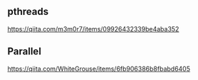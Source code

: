 ## pthreads
https://qiita.com/m3m0r7/items/09926432339be4aba352


## Parallel
https://qiita.com/WhiteGrouse/items/6fb906386b8fbabd6405
